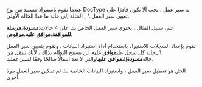 عندما تقوم باستيراد مستند من نوع DocType به سير عمل ، يجب ألا تكون قادرًا على تعيين سير العمل \ _ الحالة إلى حالة ما عدا الحالة الأولى.

على سبيل المثال ، يحتوي سير العمل الخاص بك على 4 حالات:**مسودة**،**مرسلة للموافقة**،**موافق عليه**،**مرفوض**.

تقوم بإعداد السجلات للاستيراد باستخدام أداة استيراد البيانات ، وتقوم بتعيين سير العمل \ _حالة كل سجل على**موافق عليه**. لن يسمح النظام بذلك ، لأنك تنتقل من حالة**مسودة**إلى**موافق عليها**والتي لا تعد انتقالًا صالحًا وفقًا لسير عملك.

الحل هو تعطيل سير العمل ، واستيراد البيانات الخاصة بك ثم تمكين سير العمل مرة أخرى.